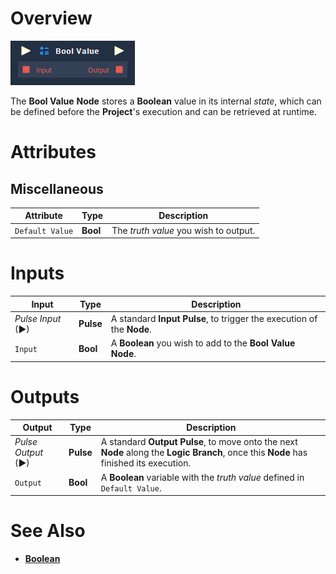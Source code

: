 # Overview

![The Bool Value Node.](../../../.gitbook/assets/node-bool-value.png)

The **Bool Value** **Node** stores a **Boolean** value in its internal _state_, which can be defined before the **Project**'s execution and can be retrieved at runtime.

# Attributes

## Miscellaneous

|Attribute|Type|Description|
|---|---|---|
|`Default Value` | **Bool** | The _truth value_ you wish to output.|

# Inputs

|Input|Type|Description|
|---|---|---|
|*Pulse Input* (►)|**Pulse**|A standard **Input Pulse**, to trigger the execution of the **Node**.|
| `Input`| **Bool** | A **Boolean** you wish to add to the **Bool Value** **Node**. |

# Outputs

|Output|Type|Description|
|---|---|---|
|*Pulse Output* (►)|**Pulse**|A standard **Output Pulse**, to move onto the next **Node** along the **Logic Branch**, once this **Node** has finished its execution.|
| `Output` | **Bool** | A **Boolean** variable with the _truth value_ defined in `Default Value`. |

# See Also

* [**Boolean**](./)


